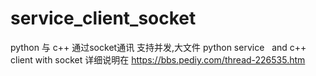 # service_client_socket
python 与 c++ 通过socket通讯
支持并发,大文件
python service   and c++ client  with socket
详细说明在
https://bbs.pediy.com/thread-226535.htm
